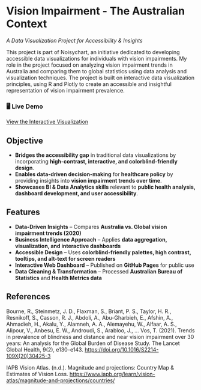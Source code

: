 # Vision Impairment - The Australian Context 
*A Data Visualization Project for Accessibility & Insights*

This project is part of Noisychart, an initiative dedicated to developing accessible data visualizations for individuals with vision impairments. My role in the project focused on analyzing vision impairment trends in Australia and comparing them to global statistics using data analysis and visualization techniques.
The project is built on interactive data visualization principles, using R and Plotly to create an accessible and insightful representation of vision impairment prevalence.

### 🖥️ **Live Demo**
[View the Interactive Visualization]([https://Jingvu.github.io/Vision-Impairment-The-Australian-Context/vision_impairment_plot.html](https://github.com/Jingvu/Vision-Impairment-The-Australian-Context/blob/main/vision_impairment_plot.html))

## Objective
- **Bridges the accessibility gap** in traditional data visualizations by incorporating **high-contrast, interactive, and colorblind-friendly design**.
- **Enables data-driven decision-making** for **healthcare policy** by providing insights into **vision impairment trends over time**.
- **Showcases BI & Data Analytics skills** relevant to **public health analysis, dashboard development, and user accessibility**.

## Features
- **Data-Driven Insights** – Compares **Australia vs. Global vision impairment trends (2020)**  
- **Business Intelligence Approach** – Applies **data aggregation, visualization, and interactive dashboards**  
- **Accessible Design** – Uses **colorblind-friendly palettes, high contrast, tooltips, and alt-text for screen readers**  
- **Interactive Web Dashboard** – Published on **GitHub Pages** for public use  
- **Data Cleaning & Transformation** – Processed **Australian Bureau of Statistics** and **Health Metrics data**

## References
Bourne, R., Steinmetz, J. D., Flaxman, S., Briant, P. S., Taylor, H. R., Resnikoff, S., Casson, R. J., Abdoli, A., Abu-Gharbieh, E., Afshin, A., Ahmadieh, H., Akalu, Y., Alamneh, A. A., Alemayehu, W., Alfaar, A. S., Alipour, V., Anbesu, E. W., Androudi, S., Arabloo, J., ... Vos, T. (2021). Trends in prevalence of blindness and distance and near vision impairment over 30 years: An analysis for the Global Burden of Disease Study. The Lancet Global Health, 9(2), e130–e143. https://doi.org/10.1016/S2214-109X(20)30425-3

IAPB Vision Atlas. (n.d.). Magnitude and projections: Country Map & Estimates of Vision Loss. https://www.iapb.org/learn/vision-atlas/magnitude-and-projections/countries/
